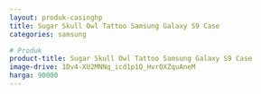 ```yaml
---
layout: produk-casinghp
title: Sugar Skull Owl Tattoo Samsung Galaxy S9 Case
categories: samsung

# Produk
product-title: Sugar Skull Owl Tattoo Samsung Galaxy S9 Case
image-drive: 1Dv4-XU2MNNq_icd1p1Q_HvrOXZquAneM
harga: 90000
---
```

